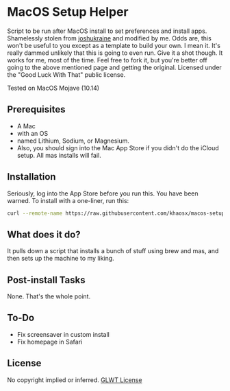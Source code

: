 # MacOS Setup Helper

Script to be run after MacOS install to set preferences and install apps. Shamelessly stolen from [joshukraine](https://github.com/joshukraine/) and modified by me. Odds are, this won't be useful to you except as a template to build your own. I mean it. It's really dammed unlikely that this is going to even run. Give it a shot though. It works for me, most of the time. Feel free to fork it, but you're better off going to the above mentioned page and getting the original. Licensed under the "Good Luck With That" public license.

Tested on MacOS Mojave (10.14)

## Prerequisites

* A Mac
* with an OS
* named Lithium, Sodium, or Magnesium.
* Also, you should sign into the Mac App Store if you didn't do the iCloud setup. All mas installs will fail.

## Installation

Seriously, log into the App Store before you run this. You have been warned.
To install with a one-liner, run this:

```sh
curl --remote-name https://raw.githubusercontent.com/khaosx/macos-setup/master/post_install.sh && sh post_install.sh 2>&1 | tee ~/install.log
```

## What does it do?

It pulls down a script that installs a bunch of stuff using brew and mas, and then sets up the machine to my liking.

## Post-install Tasks

None. That's the whole point.

## To-Do
* Fix screensaver in custom install
* Fix homepage in Safari

## License

No copyright implied or inferred. [GLWT License](https://github.com/khaosx/macos-setup/blob/master/LICENSE)
